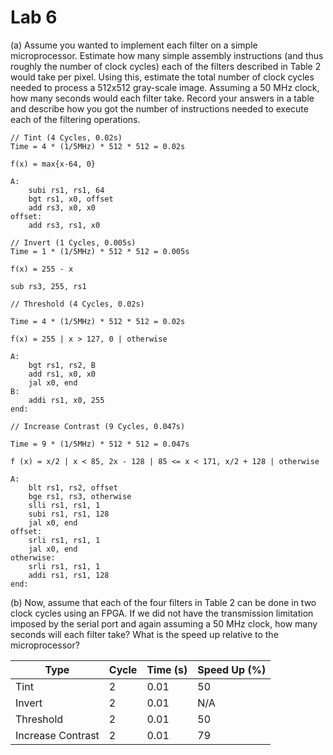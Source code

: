 # Lab 6

(a) Assume you wanted to implement each filter on a simple microprocessor.
Estimate how many simple assembly instructions (and thus roughly the
number of clock cycles) each of the filters described in Table 2 would
take per pixel. Using this, estimate the total number of clock cycles
needed to process a 512x512 gray-scale image. Assuming a 50 MHz
clock, how many seconds would each filter take. Record your answers in
a table and describe how you got the number of instructions needed to
execute each of the filtering operations.

```
// Tint (4 Cycles, 0.02s)
Time = 4 * (1/5MHz) * 512 * 512 = 0.02s

f(x) = max{x-64, 0}

A:
    subi rs1, rs1, 64
    bgt rs1, x0, offset
    add rs3, x0, x0
offset:
    add rs3, rs1, x0
```

```
// Invert (1 Cycles, 0.005s)
Time = 1 * (1/5MHz) * 512 * 512 = 0.005s

f(x) = 255 - x

sub rs3, 255, rs1
```

```
// Threshold (4 Cycles, 0.02s)

Time = 4 * (1/5MHz) * 512 * 512 = 0.02s

f(x) = 255 | x > 127, 0 | otherwise

A:
    bgt rs1, rs2, B
    add rs1, x0, x0
    jal x0, end
B:
    addi rs1, x0, 255
end:
```

```
// Increase Contrast (9 Cycles, 0.047s)

Time = 9 * (1/5MHz) * 512 * 512 = 0.047s

f (x) = x/2 | x < 85, 2x - 128 | 85 <= x < 171, x/2 + 128 | otherwise

A:
    blt rs1, rs2, offset
    bge rs1, rs3, otherwise
    slli rs1, rs1, 1
    subi rs1, rs1, 128
    jal x0, end
offset:
    srli rs1, rs1, 1
    jal x0, end
otherwise:
    srli rs1, rs1, 1
    addi rs1, rs1, 128
end:
```


(b) Now, assume that each of the four filters in Table 2 can be done in two
clock cycles using an FPGA. If we did not have the transmission limitation
imposed by the serial port and again assuming a 50 MHz clock, how many
seconds will each filter take? What is the speed up relative to the
microprocessor?

| Type | Cycle | Time (s) | Speed Up (%) |
| -----|------|-----| ----|
|  Tint | 2 | 0.01 | 50 |
|  Invert | 2 | 0.01 | N/A |
|  Threshold | 2 | 0.01 | 50 |
|  Increase Contrast | 2 | 0.01 | 79 |
